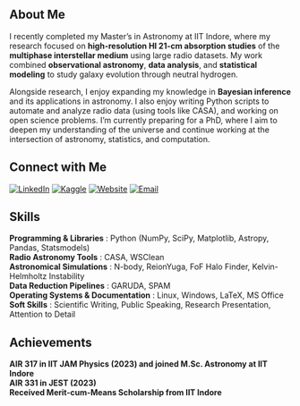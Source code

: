 <!-- ![Banner](./STScI-01EVT1GSB1BNPGCBJ96QJRM48N.png) -->

## About Me
I recently completed my Master’s in Astronomy at IIT Indore, where my research focused on **high-resolution HI 21-cm absorption studies** of the **multiphase interstellar medium** using large radio datasets. My work combined **observational astronomy**, **data analysis**, and **statistical modeling** to study galaxy evolution through neutral hydrogen.

Alongside research, I enjoy expanding my knowledge in **Bayesian inference** and its applications in astronomy. I also enjoy writing Python scripts to automate and analyze radio data (using tools like CASA), and working on open science problems. I’m currently preparing for a PhD, where I aim to deepen my understanding of the universe and continue working at the intersection of astronomy, statistics, and computation.

## Connect with Me
[![LinkedIn](https://img.shields.io/badge/LinkedIn-blue?logo=linkedin&logoColor=white)](https://www.linkedin.com/in/anushkaiit)
[![Kaggle](https://img.shields.io/badge/Kaggle-20beff?logo=kaggle&logoColor=white)](https://www.kaggle.com/anushkaagarwal04)
[![Website](https://img.shields.io/badge/Website-000?logo=Google-chrome&logoColor=white)](https://anushkaagarwal21.github.io/)
[![Email](https://img.shields.io/badge/Email-D14836?logo=gmail&logoColor=white)](mailto:agarwalanushka453@gmail.com)

## Skills
**Programming & Libraries** : Python (NumPy, SciPy, Matplotlib, Astropy, Pandas, Statsmodels)  
**Radio Astronomy Tools** : CASA, WSClean   
**Astronomical Simulations** : N-body, ReionYuga, FoF Halo Finder, Kelvin-Helmholtz Instability  
**Data Reduction Pipelines** : GARUDA, SPAM  
**Operating Systems & Documentation** : Linux, Windows, LaTeX, MS Office  
**Soft Skills** : Scientific Writing, Public Speaking, Research Presentation, Attention to Detail  
<!-- **Data Science Skills** : Data Cleaning, Data Visualization, Data Analysis --> 

## Achievements
**AIR 317 in IIT JAM Physics (2023) and joined M.Sc. Astronomy at IIT Indore**  
**AIR 331 in JEST (2023)**  
**Received Merit-cum-Means Scholarship from IIT Indore**
